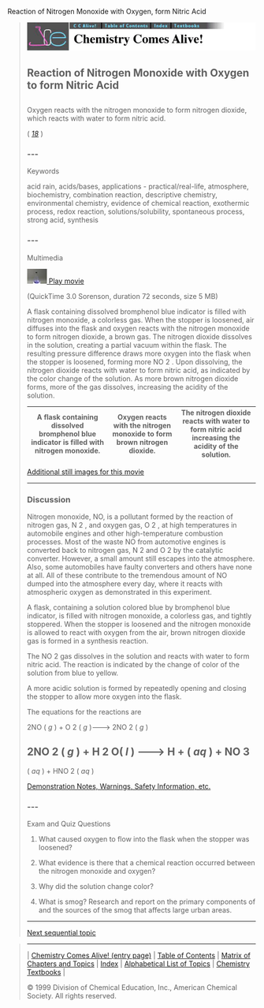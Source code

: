 





 Reaction of Nitrogen Monoxide with Oxygen, form Nitric Acid
 



> ![Chemistry Comes Alive!](ccahead.gif)
> 
> 
> 
> 
> 
> 
> 
> 
> 
> ## Reaction of Nitrogen Monoxide with Oxygen to form Nitric Acid
> 
> 
> 
> 
> 
> ## 
> 
> 
> 
> 
> 
>  Oxygen reacts with the nitrogen monoxide to form nitrogen dioxide, 
which reacts with water to form nitric acid.
>  
> 
> 
> 
> 
> 
> 
>  (
>  [*18*](CRED18.HTM)
>  )
>  
> 
> 
> 
> 
> ### ---
> 
> 
>  Keywords
> 
> 
> 
> 
>  acid rain, acids/bases, applications - practical/real-life, atmosphere, biochemistry, 
combination reaction, descriptive chemistry, environmental chemistry, 
evidence of chemical reaction, exothermic process, redox reaction, 
solutions/solubility, spontaneous process, strong acid, synthesis
>  
> 
> 
> 
> 
> ### ---
> 
> 
>  Multimedia
> 
> 
> 
> 
> 
> 
> 
> 
> [![](0.JPG)
>  Play movie](../../MVHTM/RAINN1O2/RAINN1O2.HTM) 
> 
> 
> 
>  (QuickTime 3.0 Sorenson, duration 72 seconds, size 5 MB)
>  
> 
> 
> 
>  A flask containing dissolved bromphenol blue indicator is filled with nitrogen monoxide, a colorless gas. When the stopper is loosened, air diffuses into the flask and oxygen reacts with the nitrogen monoxide to form nitrogen dioxide, a brown gas.
The nitrogen dioxide dissolves in the solution, creating a partial vacuum within the flask. The resulting pressure difference draws more oxygen into the flask when the stopper is loosened, forming more NO
>  2 
>  . Upon dissolving, the nitrogen dioxide reacts with water to form nitric acid, as indicated by the color change of the solution.
As more brown nitrogen dioxide forms, more of the gas dissolves, increasing the acidity of the solution.
>  
> 
> 
> 
> 
> | A flask containing dissolved bromphenol blue indicator is filled with nitrogen monoxide. | Oxygen reacts with the nitrogen monoxide to form brown nitrogen dioxide. | The nitrogen dioxide reacts with water to form nitric acid increasing the acidity of the solution. |
> | --- | --- | --- |
> 
> 
> 
> 
> 
> 
> [Additional still images
for this movie](../../STHTM/RAINN1O2/RAINN1O2.HTM) 
> 
> 
> 
> 
> 
> ---
> 
> 
> 
> 
> ### Discussion
> 
> 
> 
> 
>  Nitrogen monoxide, NO, is a pollutant formed by the reaction of nitrogen gas, N
>  2 
>  , 
and oxygen gas, O
>  2 
>  , at high temperatures in automobile engines
and other high-temperature combustion processes. 
Most of the waste NO from automotive engines is converted back to nitrogen gas,
N
>  2 
>  and O
>  2 
>  by the catalytic converter. 
However, a small amount still escapes into the atmosphere. 
Also, some automobiles have faulty converters and others have none at all. 
All of these contribute to the tremendous amount of NO dumped into the atmosphere every day, 
where it reacts with atmospheric oxygen as demonstrated in this experiment.
>  
> 
> 
> 
>  A flask, containing a solution colored blue by bromphenol blue indicator, 
is filled with nitrogen monoxide, a colorless gas, and tightly stoppered. 
When the stopper is loosened and the nitrogen monoxide is allowed to react 
with oxygen from the air, brown nitrogen dioxide gas is formed in a synthesis reaction.
>  
> 
> 
> 
>  The NO
>  2 
>  gas dissolves in the solution and reacts with water to form nitric acid. 
The reaction is indicated by the change of color of the solution from blue to yellow.
>  
> 
> 
> 
>  A more acidic solution is formed by repeatedly opening and closing the stopper 
to allow more oxygen into the flask.
>  
> 
> 
> 
>  The equations for the reactions are
>  
> 
> 
> 
>  2NO (
>  *g* 
>  ) + O
>  2 
>  (
>  *g* 
>  )---> 2NO
>  2 
>  (
>  *g* 
>  )
>  
> 
> 
> 
>  2NO
>  2 
>  (
>  *g* 
>  ) + H
>  2 
>  O(
>  *l* 
>  ) ---> 
H
>  + 
>  (
>  *aq* 
>  ) + NO
>  3 
> - 
>  (
>  *aq* 
>  ) + HNO
>  2 
>  (
>  *aq* 
>  )
>  
> 
> 
> 
> 
> 
> 
> [Demonstration Notes, Warnings, Safety Information, etc.](SAFETY.HTM) 
> 
> 
> 
> 
> 
> ### ---
> 
> 
>  Exam and Quiz Questions
> 
> 
> 
> 
>  1. What caused oxygen to flow into the flask when the stopper was loosened?
>  
> 
> 
> 
>  2. What evidence is there that a chemical reaction occurred between the nitrogen monoxide and oxygen?
>  
> 
> 
> 
>  3. Why did the solution change color?
>  
> 
> 
> 
>  4. What is smog? Research and report on the primary components of and the sources of the smog that affects large urban areas.
>  
> 
> 
> 
> 
> 
> 
> ---
> 
> 
> 
> 
> [Next sequential topic](../../MAIN/PHOTOAG/PAGE1.HTM)



> ---
> 
> 
>  |
>  [Chemistry Comes Alive! (entry page)](../../INDEX.HTM) 
>  |
>  [Table of Contents](../../CONTENTS.HTM) 
>  |
>  [Matrix of Chapters and Topics](../../MATRIX.HTM) 
>  |
>  [Index](../../WORDS.HTM) 
>  |
>  [Alphabetical List of Topics](../../ALPHATOP.HTM) 
>  |
>  [Chemistry Textbooks](../../BOOKS.HTM) 
>  |
>  
>  © 1999 Division of Chemical Education, Inc.,
American Chemical Society. All rights reserved.





